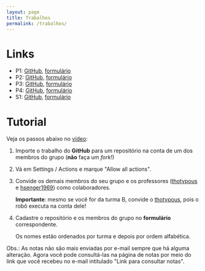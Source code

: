 ```yaml
---
layout: page
title: Trabalhos
permalink: /trabalhos/
---
```


# Links

* P1: [GitHub](https://github.com/thotypous/redes-p1), [formulário](https://forms.gle/1AVRPfS6PemgkJxB8)
* P2: [GitHub](https://github.com/thotypous/redes-p2), [formulário](https://forms.gle/VM13TKFkgVR9HkSp8)
* P3: [GitHub](https://github.com/thotypous/redes-p3), [formulário](https://forms.gle/Tegu6Fy3i4EKCuEL7)
* P4: [GitHub](https://github.com/thotypous/redes-p4), [formulário](https://forms.gle/vPqhirCvDStp5Gi67)
* S1: [GitHub](https://github.com/thotypous/redes-s1), [formulário](https://forms.gle/mryNjPtU58P99Lu77)

# Tutorial

Veja os passos abaixo no [vídeo](https://youtu.be/JtQzTGoF8jM):

1. Importe o trabalho do **GitHub** para um repositório na conta de um dos membros do grupo (**não** faça um *fork*!)

2. Vá em Settings / Actions e marque "Allow all actions".

3. Convide os demais membros do seu grupo e os professores ([thotypous](https://GitHub.com/thotypous) e [hsenger1969](https://github.com/hsenger1969)) como colaboradores.

   **Importante**: mesmo se você for da turma B, convide o [thotypous](https://GitHub.com/thotypous), pois o robô executa na conta dele!

4. Cadastre o repositório e os membros do grupo no **formulário** correspondente.

   Os nomes estão ordenados por turma e depois por ordem alfabética.

Obs.: As notas não são mais enviadas por e-mail sempre que há alguma alteração. Agora você pode consultá-las na página de notas por meio do link que você recebeu no e-mail intitulado "Link para consultar notas".
